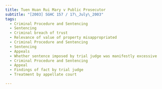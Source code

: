 ```yaml
---
title: Tuen Huan Rui Mary v Public Prosecutor 
subtitle: "[2003] SGHC 157 / 17\_July\_2003"
tags:
  - Criminal Procedure and Sentencing
  - Sentencing
  - Criminal breach of trust
  - Relevance of value of property misappropriated
  - Criminal Procedure and Sentencing
  - Sentencing
  - Appeals
  - Whether sentence imposed by trial judge was manifestly excessive
  - Criminal Procedure and Sentencing
  - Appeal
  - Findings of fact by trial judge
  - Treatment by appellate court

---
```


